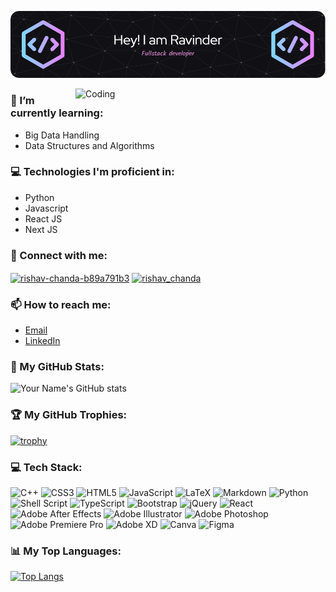 ![Header](https://github.com/ChiefRavinder/ChiefRavinder/blob/main/Assets/github-header-image.png)
<!-- <h1 align="center"> Hi there, I'm Ravinder Sharma 👋</h1> -->
<img align="right" alt="Coding" width="400" src="https://octodex.github.com/images/daftpunktocat-thomas.gif">

<h3 align="left">🌱 I’m currently learning:</h3>
<p align="left">
  <ul>
    <li> Big Data Handling </li>
    <li> Data Structures and Algorithms </li>
  </ul>
</p>


<h3 align="left">💻 Technologies I'm proficient in:</h3>
<p align="left">
  <ul>
    <li> Python </li>
    <li> Javascript </li>
    <li> React JS </li>
    <li> Next JS </li>
  </ul>
</p>


<h3 align="left">🔗 Connect with me:</h3>
<p align="left">
<a href="https://linkedin.com/in/ravinder-iitbh" target="blank"><img align="center" src="https://raw.githubusercontent.com/rahuldkjain/github-profile-readme-generator/master/src/images/icons/Social/linked-in-alt.svg" alt="rishav-chanda-b89a791b3" height="30" width="40" /></a>
<a href="https://instagram.com/chief_ravinder" target="blank"><img align="center" src="https://raw.githubusercontent.com/rahuldkjain/github-profile-readme-generator/master/src/images/icons/Social/instagram.svg" alt="rishav_chanda" height="30" width="40" /></a>
</p>


<h3 align="left">📫 How to reach me:</h3>

- [Email](mailto:ravindersh@iitbhilai.ac.in)
- [LinkedIn](https://www.linkedin.com/in/ravinder-iitbh/)


<h3 align="left">🌟 My GitHub Stats:</h3>

![Your Name's GitHub stats](https://github-readme-stats.vercel.app/api?username=ChiefRavinder&show_icons=true&theme=radical)

<h3 align="left">🏆 My GitHub Trophies:</h3>

[![trophy](https://github-profile-trophy.vercel.app/?username=ChiefRavinder&theme=onedark)](https://github.com/ChiefRavinder)

<h3 align="left">💻 Tech Stack:</h3>

![C++](https://img.shields.io/badge/c++-%2300599C.svg?style=for-the-badge&logo=c%2B%2B&logoColor=white) ![CSS3](https://img.shields.io/badge/css3-%231572B6.svg?style=for-the-badge&logo=css3&logoColor=white) ![HTML5](https://img.shields.io/badge/html5-%23E34F26.svg?style=for-the-badge&logo=html5&logoColor=white) ![JavaScript](https://img.shields.io/badge/javascript-%23323330.svg?style=for-the-badge&logo=javascript&logoColor=%23F7DF1E) ![LaTeX](https://img.shields.io/badge/latex-%23008080.svg?style=for-the-badge&logo=latex&logoColor=white) ![Markdown](https://img.shields.io/badge/markdown-%23000000.svg?style=for-the-badge&logo=markdown&logoColor=white) ![Python](https://img.shields.io/badge/python-3670A0?style=for-the-badge&logo=python&logoColor=ffdd54) ![Shell Script](https://img.shields.io/badge/shell_script-%23121011.svg?style=for-the-badge&logo=gnu-bash&logoColor=white) ![TypeScript](https://img.shields.io/badge/typescript-%23007ACC.svg?style=for-the-badge&logo=typescript&logoColor=white) ![Bootstrap](https://img.shields.io/badge/bootstrap-%23563D7C.svg?style=for-the-badge&logo=bootstrap&logoColor=white) ![jQuery](https://img.shields.io/badge/jquery-%230769AD.svg?style=for-the-badge&logo=jquery&logoColor=white) ![React](https://img.shields.io/badge/react-%2320232a.svg?style=for-the-badge&logo=react&logoColor=%2361DAFB) ![Adobe After Effects](https://img.shields.io/badge/Adobe%20After%20Effects-9999FF.svg?style=for-the-badge&logo=Adobe%20After%20Effects&logoColor=white) ![Adobe Illustrator](https://img.shields.io/badge/adobeillustrator-%23FF9A00.svg?style=for-the-badge&logo=adobeillustrator&logoColor=white) ![Adobe Photoshop](https://img.shields.io/badge/adobephotoshop-%2331A8FF.svg?style=for-the-badge&logo=adobephotoshop&logoColor=white) ![Adobe Premiere Pro](https://img.shields.io/badge/Adobe%20Premiere%20Pro-9999FF.svg?style=for-the-badge&logo=Adobe%20Premiere%20Pro&logoColor=white) ![Adobe XD](https://img.shields.io/badge/Adobe%20XD-470137?style=for-the-badge&logo=Adobe%20XD&logoColor=#FF61F6) ![Canva](https://img.shields.io/badge/Canva-%2300C4CC.svg?style=for-the-badge&logo=Canva&logoColor=white) 	![Figma](https://img.shields.io/badge/figma-%23F24E1E.svg?style=for-the-badge&logo=figma&logoColor=white)

<h3 align="left">📊 My Top Languages:</h3>

[![Top Langs](https://github-readme-stats.vercel.app/api/top-langs/?username=ChiefRavinder&layout=compact&theme=radical)](https://github.com/ChiefRavinder)

